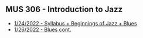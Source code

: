 ## MUS 306 - Introduction to Jazz
- [1/24/2022 - Syllabus + Beginnings of Jazz + Blues](notes/1-24.html)
- [1/26/2022 - Blues cont.](notes/1-26.html)